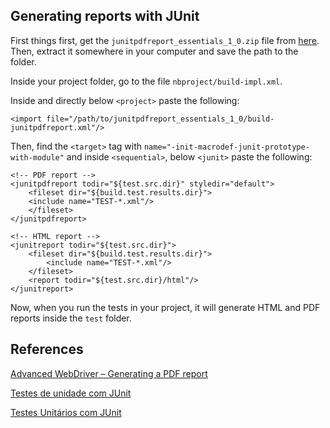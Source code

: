 ## Generating reports with JUnit

First things first, get the `junitpdfreport_essentials_1_0.zip` file from [here](https://sourceforge.net/projects/junitpdfreport/files/junitpdfreport/JUNITPDFREPORT_1_0/). Then, extract it somewhere in your computer and save the path to the folder.

Inside your project folder, go to the file `nbproject/build-impl.xml`.   

Inside and directly below `<project>` paste the following:
```
<import file="/path/to/junitpdfreport_essentials_1_0/build-junitpdfreport.xml"/>
```
Then, find the `<target>` tag with `name="-init-macrodef-junit-prototype-with-module"` and inside `<sequential>`, below `<junit>` paste the following:
```
<!-- PDF report -->
<junitpdfreport todir="${test.src.dir}" styledir="default">
	<fileset dir="${build.test.results.dir}"> 
	<include name="TEST-*.xml"/> 
	</fileset> 
</junitpdfreport>

<!-- HTML report -->
<junitreport todir="${test.src.dir}">
	<fileset dir="${build.test.results.dir}">
		<include name="TEST-*.xml"/>
	</fileset>
	<report todir="${test.src.dir}/html"/>
</junitreport>
```

Now, when you run the tests in your project, it will generate HTML and PDF reports inside the `test` folder.

## References

[Advanced WebDriver – Generating a PDF report](https://javabeginnerstutorial.com/selenium/10e-advanced-webdriver-generating-pdf-report/)

[Testes de unidade com JUnit](https://www.devmedia.com.br/testes-de-unidade-com-junit/4637)

[Testes Unitários com JUnit](https://docente.ifrn.edu.br/nickersonferreira/disciplinas/projeto-de-desenvolvimento-de-software/tutorial-junit)
